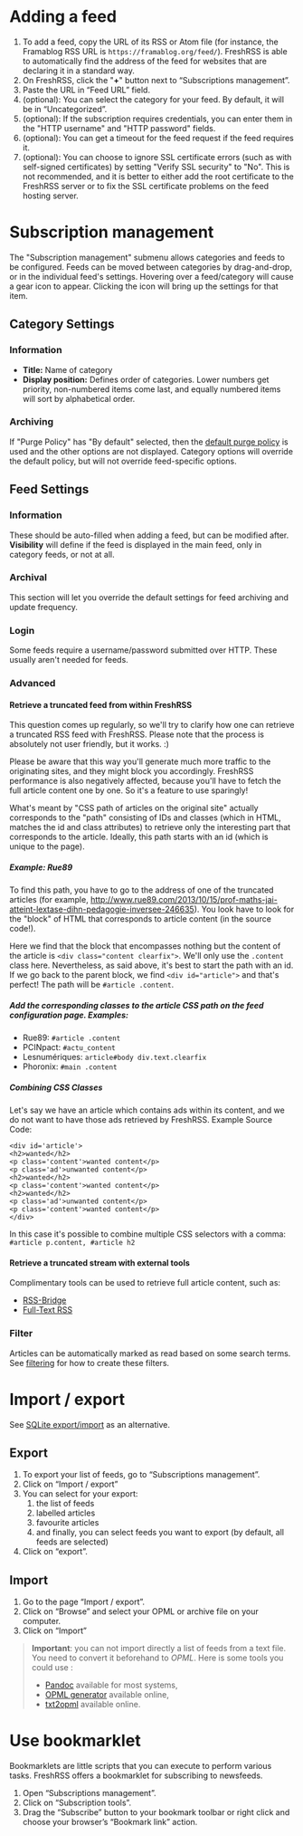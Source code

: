 # Adding a feed

 1. To add a feed, copy the URL of its RSS or Atom file (for instance, the Framablog RSS URL is `https://framablog.org/feed/`). FreshRSS is able to automatically find the address of the feed for websites that are declaring it in a standard way.
 2. On FreshRSS, click the "**+**" button next to “Subscriptions management”.
 3. Paste the URL in “Feed URL” field.
 4. (optional): You can select the category for your feed. By default, it will be in “Uncategorized”.
 5. (optional): If the subscription requires credentials, you can enter them in the "HTTP username" and "HTTP password" fields. 
 6. (optional): You can get a timeout for the feed request if the feed requires it.
 7. (optional): You can choose to ignore SSL certificate errors (such as with self-signed certificates) by setting "Verify SSL security" to "No". This is not recommended, and it is better to either add the root certificate to the FreshRSS server or to fix the SSL certificate problems on the feed hosting server. 

# Subscription management

The "Subscription management" submenu allows categories and feeds to be configured. Feeds can be moved between categories by drag-and-drop, or in the individual feed's settings. Hovering over a feed/category will cause a gear icon to appear. Clicking the icon will bring up the settings for that item. 

## Category Settings

### Information 

* **Title:** Name of category
* **Display position:** Defines order of categories. Lower numbers get priority, non-numbered items come last, and equally numbered items will sort by alphabetical order.

### Archiving

If "Purge Policy" has "By default" selected, then the [default purge policy](./05_Configuration.md) is used and the other options are not displayed. Category options will override the default policy, but will not override feed-specific options.

## Feed Settings

### Information

These should be auto-filled when adding a feed, but can be modified after. **Visibility** will define if the feed is displayed in the main feed, only in category feeds, or not at all.

### Archival

This section will let you override the default settings for feed archiving and update frequency.

### Login

Some feeds require a username/password submitted over HTTP. These usually aren't needed for feeds.

### Advanced

#### Retrieve a truncated feed from within FreshRSS

This question comes up regularly, so we'll try to clarify how one can retrieve a truncated RSS feed with FreshRSS. Please note that the process is absolutely not user friendly, but it works. :)

Please be aware that this way you'll generate much more traffic to the originating sites, and they might block you accordingly. FreshRSS performance is also negatively affected, because you'll have to fetch the full article content one by one. So it's a feature to use sparingly!

What's meant by "CSS path of articles on the original site" actually corresponds to the "path" consisting of IDs and classes (which in HTML, matches the id and class attributes) to retrieve only the interesting part that corresponds to the article. Ideally, this path starts with an id (which is unique to the page).

##### Example: Rue89

To find this path, you have to go to the address of one of the truncated articles (for example, http://www.rue89.com/2013/10/15/prof-maths-jai-atteint-lextase-dihn-pedagogie-inversee-246635). You look have to look for the "block" of HTML that corresponds to article content (in the source code!).

Here we find that the block that encompasses nothing but the content of the article is ```<div class="content clearfix">```. We'll only use the `.content` class here. Nevertheless, as said above, it's best to start the path with an id. If we go back to the parent block, we find ```<div id="article">``` and that's perfect! The path will be ```#article .content```.

##### Add the corresponding classes to the article CSS path on the feed configuration page. Examples:

*  Rue89: ```#article .content```
*  PCINpact: ```#actu_content```
*  Lesnumériques: ```article#body div.text.clearfix```
*  Phoronix: ```#main .content```

##### Combining CSS Classes
Let's say we have an article which contains ads within its content, and we do not want to have those ads retrieved by FreshRSS. Example Source Code:
```
<div id='article'>
<h2>wanted</h2>
<p class='content'>wanted content</p>
<p class='ad'>unwanted content</p>
<h2>wanted</h2>
<p class='content'>wanted content</p>
<h2>wanted</h2>
<p class='ad'>unwanted content</p>
<p class='content'>wanted content</p>
</div>
```
In this case it's possible to combine multiple CSS selectors with a comma: ```#article p.content, #article h2```

#### Retrieve a truncated stream with external tools

Complimentary tools can be used to retrieve full article content, such as:

* [RSS-Bridge](https://github.com/RSS-Bridge/rss-bridge)
* [Full-Text RSS](https://bitbucket.org/fivefilters/full-text-rss)

### Filter

Articles can be automatically marked as read based on some search terms. See [filtering](./03_Main_view.md#filtering-articles) for how to create these filters.

# Import / export
See [SQLite export/import]( https://github.com/FreshRSS/FreshRSS/tree/master/cli) as an alternative.

## Export

 1. To export your list of feeds, go to “Subscriptions management”.
 2. Click on “Import / export”
 3. You can select for your export:
    1. the list of feeds
    2. labelled articles
    3. favourite articles
    4. and finally, you can select feeds you want to export (by default, all feeds are selected)
 4. Click on “export”.

## Import
 
  1. Go to the page “Import / export”.
  2. Click on “Browse” and select your OPML or archive file on your computer.
  3. Click on “Import”

> **Important**: you can not import directly a list of feeds from a text file.
> You need to convert it beforehand to _OPML_.
> Here is some tools you could use :
> - [Pandoc](https://pandoc.org/) available for most systems,
> - [OPML generator](https://opml-gen.ovh/) available online,
> - [txt2opml](https://alterfiles.com/convert/txt/opml) available online.
  
# Use bookmarklet

Bookmarklets are little scripts that you can execute to perform various tasks. FreshRSS offers a bookmarklet for subscribing to newsfeeds.

 1. Open “Subscriptions management”.
 2. Click on “Subscription tools”.
 3. Drag the “Subscribe” button to your bookmark toolbar or right click and choose your browser’s “Bookmark link” action.

